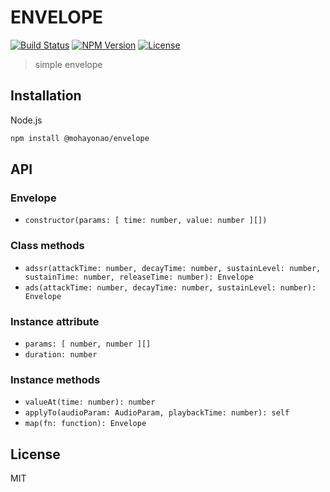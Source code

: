 # ENVELOPE
[![Build Status](http://img.shields.io/travis/mohayonao/envelope.svg?style=flat-square)](https://travis-ci.org/mohayonao/envelope)
[![NPM Version](http://img.shields.io/npm/v/@mohayonao/envelope.svg?style=flat-square)](https://www.npmjs.org/package/@mohayonao/envelope)
[![License](http://img.shields.io/badge/license-MIT-brightgreen.svg?style=flat-square)](http://mohayonao.mit-license.org/)

> simple envelope

## Installation

Node.js

```sh
npm install @mohayonao/envelope
```

## API
### Envelope
- `constructor(params: [ time: number, value: number ][])`

### Class methods
- `adssr(attackTime: number, decayTime: number, sustainLevel: number, sustainTime: number, releaseTime: number): Envelope`
- `ads(attackTime: number, decayTime: number, sustainLevel: number): Envelope`

### Instance attribute
- `params: [ number, number ][]`
- `duration: number`

### Instance methods
- `valueAt(time: number): number`
- `applyTo(audioParam: AudioParam, playbackTime: number): self`
- `map(fn: function): Envelope`

## License
MIT
